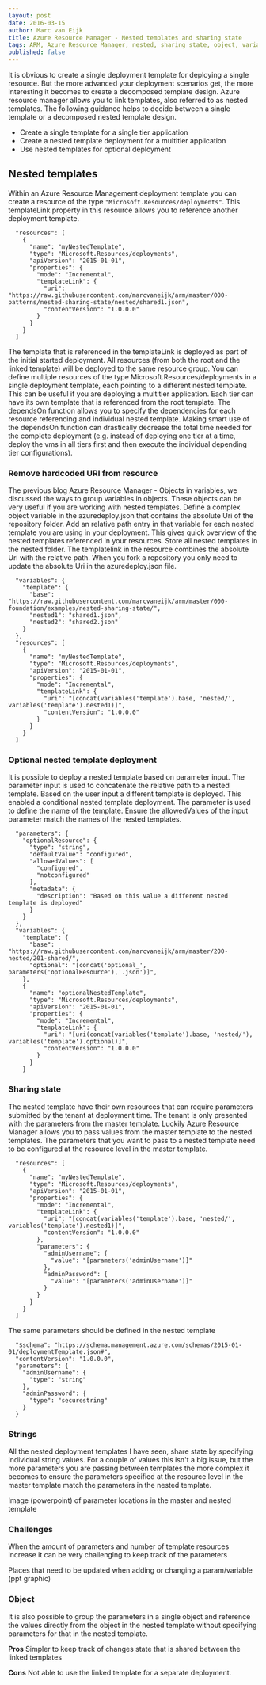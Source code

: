 ```yaml
---
layout: post
date: 2016-03-15
author: Marc van Eijk
title: Azure Resource Manager - Nested templates and sharing state
tags: ARM, Azure Resource Manager, nested, sharing state, object, variables, parameters
published: false
---
```

It is obvious to create a single deployment template for deploying a single resource. But the more advanced your deployment scenarios get, the more interesting it becomes to create a decomposed template design. 
Azure resource manager allows you to link templates, also referred to as nested templates.
 The following guidance helps to decide between a single template or a decomposed nested template design. 

- Create a single template for a single tier application
- Create a nested template deployment for a multitier application
- Use nested templates for optional deployment

## Nested templates

Within an Azure Resource Management deployment template you can create a resource of the type `"Microsoft.Resources/deployments"`. This templateLink property in this resource  allows you to reference another deployment template. 

```
  "resources": [
    {
      "name": "myNestedTemplate",
      "type": "Microsoft.Resources/deployments",
      "apiVersion": "2015-01-01",
      "properties": {
        "mode": "Incremental",
        "templateLink": {
          "uri": "https://raw.githubusercontent.com/marcvaneijk/arm/master/000-patterns/nested-sharing-state/nested/shared1.json",
          "contentVersion": "1.0.0.0"
        }
      }
    }
  ]
```

The template that is referenced in the templateLink is deployed as part of the initial started deployment. All resources (from both the root and the linked template) will be deployed to the same resource group. You can define multiple resources of the type Microsoft.Resources/deployments in a single deployment template, each pointing to a different nested template. This can be useful if you are deploying a multitier application. Each tier can have its own template that is referenced from the root template. The dependsOn function allows you to specify the dependencies for each resource referencing and individual nested template. Making smart use of the dependsOn function can drastically decrease the total time needed for the complete deployment (e.g. instead of deploying one tier at a time, deploy the vms in all tiers first and then execute the individual depending tier configurations).

### Remove hardcoded URI from resource

The previous blog Azure Resource Manager - Objects in variables, we discussed the ways to group variables in objects. These objects can be very useful if you are working with nested templates. Define a complex object variable in the azuredeploy.json that contains the absolute Uri of the repository folder. Add an relative path entry in that variable for each nested template you are using in your deployment. This gives quick overview of the nested templates referenced in your resources. Store all nested templates in the nested folder. The templatelink in the resource combines the absolute Uri with the relative path. When you fork a repository you only need to update the absolute Uri in the azuredeploy.json file. 

```
  "variables": {
    "template": {
      "base": "https://raw.githubusercontent.com/marcvaneijk/arm/master/000-foundation/examples/nested-sharing-state/",
      "nested1": "shared1.json",
      "nested2": "shared2.json"
    }
  },
  "resources": [
    {
      "name": "myNestedTemplate",
      "type": "Microsoft.Resources/deployments",
      "apiVersion": "2015-01-01",
      "properties": {
        "mode": "Incremental",
        "templateLink": {
          "uri": "[concat(variables('template').base, 'nested/', variables('template').nested1)]",
          "contentVersion": "1.0.0.0"
        }
      }
    }
  ]
```

### Optional nested template deployment

It is possible to deploy a nested template based on parameter input. The parameter input is used to concatenate the relative path to a nested template. Based on the user input a different template is deployed. This enabled a conditional nested template deployment. The parameter is used to define the name of the template. Ensure the allowedValues of the input parameter match the names of the nested templates. 

```
  "parameters": {
    "optionalResource": {
      "type": "string",
      "defaultValue": "configured",
      "allowedValues": [
        "configured",
        "notconfigured"
      ],
      "metadata": {
        "description": "Based on this value a different nested template is deployed"
      }
    }
  },
  "variables": {
    "template": {
      "base": "https://raw.githubusercontent.com/marcvaneijk/arm/master/200-nested/201-shared/",
      "optional": "[concat('optional_', parameters('optionalResource'),'.json')]",
    },
    {
      "name": "optionalNestedTemplate",
      "type": "Microsoft.Resources/deployments",
      "apiVersion": "2015-01-01",
      "properties": {
        "mode": "Incremental",
        "templateLink": {
          "uri": "[uri(concat(variables('template').base, 'nested/'), variables('template').optional)]",
          "contentVersion": "1.0.0.0"
        }
      }
    }
```

### Sharing state

The nested template have their own resources that can require parameters submitted by the tenant at deployment time. The tenant is only presented with the parameters from the master template. Luckily Azure Resource Manager allows you to pass values from the master template to the nested templates. The parameters that you want to pass to a nested template need to be configured at the resource level in the master template.

```
  "resources": [
    {
      "name": "myNestedTemplate",
      "type": "Microsoft.Resources/deployments",
      "apiVersion": "2015-01-01",
      "properties": {
        "mode": "Incremental",
        "templateLink": {
          "uri": "[concat(variables('template').base, 'nested/', variables('template').nested1)]",
          "contentVersion": "1.0.0.0"
        },
        "parameters": {
          "adminUsername": {
            "value": "[parameters('adminUsername')]"
          },
          "adminPassword": {
            "value": "[parameters('adminUsername')]"
          }
        }
      }
    }
  ]
```

The same parameters should be defined in the nested template

```
  "$schema": "https://schema.management.azure.com/schemas/2015-01-01/deploymentTemplate.json#",
  "contentVersion": "1.0.0.0",
  "parameters": {
    "adminUsername": {
      "type": "string"
    },
    "adminPassword": {
      "type": "securestring"
    }
  }
```

### Strings

All the nested deployment templates I have seen, share state by specifying individual string values. For a couple of values this isn't a big issue, but the more parameters you are passing between templates the more complex it becomes to ensure the parameters specified at the resource level in the master template match the parameters in the nested template. 

Image (powerpoint) of parameter locations in the master and nested template

### Challenges

When the amount of parameters and number of template resources increase it can be very challenging to keep track of the parameters

Places that need to be updated when adding or changing a param/variable (ppt graphic)

### Object

It is also possible to group the parameters in a single object and reference the values directly from the object in the nested template without specifying parameters for that in the nested template.

**Pros**
Simpler to keep track of changes state that is shared between the linked templates

**Cons**
Not able to use the linked template for a separate deployment.

